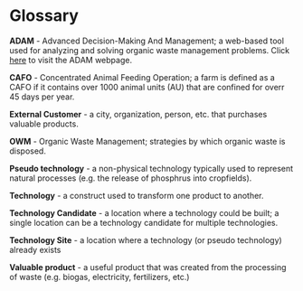 # Glossary

<p id="ADAM_def"><b>ADAM</b> - Advanced Decision-Making And Management; a web-based tool used for analyzing and solving organic waste management problems. Click <a href="http://54.208.179.171:8000/">here</a> to visit the ADAM webpage.</p>

<p id="CAFO_def"><b>CAFO</b> - Concentrated Animal Feeding Operation; a farm is defined as a CAFO if it contains over 1000 animal units (AU) that are confined for overr 45 days per year.</p>

<p id="external_cust_def"><b>External Customer</b> - a city, organization, person, etc. that purchases valuable products.</p>

<p id="OWM_def"><b>OWM</b> - Organic Waste Management; strategies by which organic waste is disposed.</p>

<p id="pseudo_tech_def"><b>Pseudo technology</b> - a non-physical technology typically used to represent natural processes (e.g. the release of phosphrus into cropfields).</p>

<p id="tech_def"><b>Technology</b> - a construct used to transform one product to another.</p>

<p id="tech_cand_def"><b>Technology Candidate</b> - a location where a technology could be built; a single location can be a technology candidate for multiple technologies.</p>

<p id="tech_site_def"><b>Technology Site</b> - a location where a technology (or pseudo technology) already exists </p>

<p id="val_prod_def"><b>Valuable product</b> - a useful product that was created from the processing of waste (e.g. biogas, electricity, fertilizers, etc.)</p>
